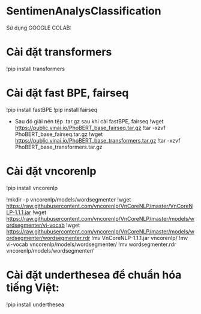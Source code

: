 # SentimenAnalysClassification

Sử dụng GOOGLE COLAB: 
 
# Cài đặt transformers
!pip install transformers

# Cài đặt fast BPE, fairseq
!pip install fastBPE
!pip install fairseq

* Sau đó giải nén tệp .tar.gz sau khi cài fastBPE, fairseq
!wget https://public.vinai.io/PhoBERT_base_fairseq.tar.gz
!tar -xzvf PhoBERT_base_fairseq.tar.gz
!wget https://public.vinai.io/PhoBERT_base_transformers.tar.gz
!tar -xzvf PhoBERT_base_transformers.tar.gz

# Cài đặt vncorenlp 

!pip install vncorenlp

!mkdir -p vncorenlp/models/wordsegmenter 
!wget https://raw.githubusercontent.com/vncorenlp/VnCoreNLP/master/VnCoreNLP-1.1.1.jar 
!wget https://raw.githubusercontent.com/vncorenlp/VnCoreNLP/master/models/wordsegmenter/vi-vocab
!wget https://raw.githubusercontent.com/vncorenlp/VnCoreNLP/master/models/wordsegmenter/wordsegmenter.rdr
!mv VnCoreNLP-1.1.1.jar vncorenlp/ 
!mv vi-vocab vncorenlp/models/wordsegmenter/
!mv wordsegmenter.rdr vncorenlp/models/wordsegmenter/
# Cài đặt underthesea để chuẩn hóa tiếng Việt:
!pip install underthesea


